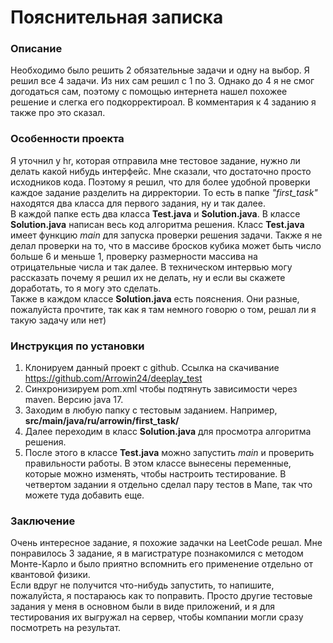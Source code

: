 # Пояснительная записка 
### Описание
Необходимо было решить 2 обязательные задачи и одну на выбор. Я решил все 4 задачи. Из них сам решил с 1 по 3. Однако до 4 я не смог догодаться сам, поэтому с помощью интернета нашел похожее решение и слегка его подкорректироал.
В комментария к 4 заданию я также про это сказал.  
### Особенности проекта  
Я уточнил у hr, которая отправила мне тестовое задание, нужно ли делать какой нибудь интерфейс. Мне сказали, что достаточно просто исходников кода. Поэтому я решил,
что для более удобной проверки каждое задание разделить на дирректории. То есть в папке *"first_task"* находятся два класса для первого задания, ну и так далее.  
В каждой папке есть два класса **Test.java** и **Solution.java**. В классе **Solution.java** написан весь код алгоритма решения. Класс  **Test.java** имеет функцию *main* для запуска проверки решения задачи.
Также я не делал проверки на то, что в массиве бросков кубика может быть число больше 6 и меньше 1, проверку размерности массива на отрицательные числа и так далее. В техническом интервью могу 
рассказать почему я решил их не делать, ну и если вы скажете доработать, то я могу это сделать.  
Также в каждом классе **Solution.java** есть пояснения. Они разные, пожалуйста прочтите, так как я там немного говорю о том, решал ли я такую задачу или нет)
### Инструкция по установки
1. Клонируем данный проект с github. Ссылка на скачивание https://github.com/Arrowin24/deeplay_test
2. Синхронизируем pom.xml чтобы подтянуть зависимости через maven. Версию java 17.
3. Заходим в любую папку с тестовым заданием. Например, **src/main/java/ru/arrowin/first_task/**
4. Далее переходим в класс **Solution.java** для просмотра алгоритма решения. 
5. После этого в классе **Test.java** можно запустить *main* и проверить правильности работы. В этом классе вынесены переменные, которые можно изменять, чтобы настроить тестирование.
В четвертом задании я отдельно сделал пару тестов в Мапе, так что можете туда добавить еще.

### Заключение
Очень интересное задание, я похожие задачки на LeetCode решал. Мне понравилось 3 задание, я в магистратуре познакомился с методом Монте-Карло и было приятно вспомнить его применение отдельно от квантовой физики.  
Если вдруг не получится что-нибудь запустить, то напишите, пожалуйста, я постараюсь как то поправить. Просто другие тестовые задания у меня в основном были в виде приложений, и я для тестирования их выгружал на сервер, чтобы компании могли сразу
посмотреть на результат. 
